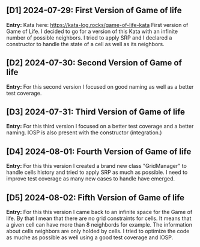 ## [D1] 2024-07-29: First Version of Game of life
**Entry:**
Kata here: https://kata-log.rocks/game-of-life-kata
First version of Game of Life. I decided to go for a version of this Kata with an infinite number of possible neighbors. I tried to apply SRP and I declared a constructor to handle the state of a cell as well as its neighbors.

## [D2] 2024-07-30: Second Version of Game of life
**Entry:**
For this second version I focused on good naming as well as a better test coverage.

## [D3] 2024-07-31: Third Version of Game of life
**Entry:**
For this third version I focused on a better test coverage and a better naming. IOSP is also present with the constructor (integration.)

## [D4] 2024-08-01: Fourth Version of Game of life
**Entry:**
For this this version I created a brand new class "GridManager" to handle cells history and tried to apply SRP as much as possible. I need to improve test coverage as many new cases to handle have emerged.

## [D5] 2024-08-02: Fifth Version of Game of life
**Entry:**
For this this version I came back to an infinite space for the Game of life. By that I mean that there are no grid constraints for cells. It means that a given cell can have more than 8 neighbords for example. The information about cells neighbors are only holded by cells.
I tried to optimize the code as muche as possible as well using a good test coverage and IOSP.